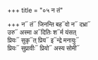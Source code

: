 +++
title = "०५ न तं"

+++
न᳓ तं᳓ जिनन्ति बह᳓वो न᳓ दभ्रा᳓  
उरु᳓ अस्मा अ᳓दितिः श᳓र्म यंसत्  
प्रियः᳓ सुकृ᳓त् प्रिय᳓ इ᳓न्द्रे मनायुः᳓  
प्रियः᳓ सुप्रावीः᳓ प्रियो᳓ अस्य सोमी᳓